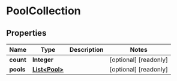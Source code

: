 

# PoolCollection

## Properties

Name | Type | Description | Notes
------------ | ------------- | ------------- | -------------
**count** | **Integer** |  |  [optional] [readonly]
**pools** | [**List&lt;Pool&gt;**](Pool.md) |  |  [optional] [readonly]



